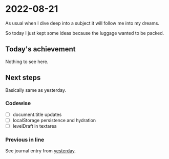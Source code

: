 # 2022-08-21

As usual when I dive deep into a subject it will follow me into my dreams.

So today I just kept some ideas because the luggage wanted to be packed.

## Today's achievement

Nothing to see here.

## Next steps

Basically same as yesterday.

### Codewise

- [ ] document.title updates
- [ ] localStorage persistence and hydration
- [ ] levelDraft in textarea

### Previous in line

See journal entry from [yesterday][yesterday].

[yesterday]: ./2022-08-20.md
